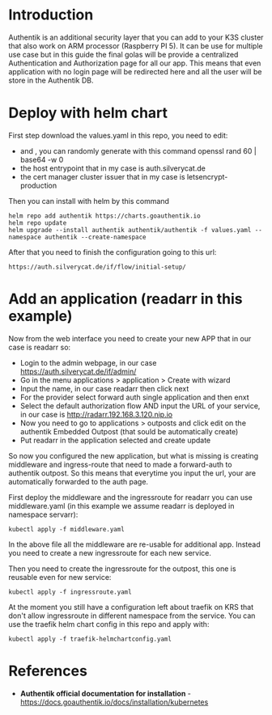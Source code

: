 # Introduction
Authentik is an additional security layer that you can add to your K3S cluster that also work on ARM processor (Raspberry PI 5). It can be use for multiple use case but in this guide the final golas will be provide a centralized Authentication and Authorization page for all our app. This means that even application with no login page will be redirected here and all the user will be store in the Authentik DB.


# Deploy with helm chart

First step download the values.yaml in this repo, you need to edit:
* <replace-secure-password-1-here> and <replace-secure-password-1-here>, you can randomly generate with this command openssl rand 60 | base64 -w 0
* the host entrypoint that in my case is auth.silverycat.de
* the cert manager cluster issuer that in my case is letsencrypt-production

Then you can install with helm by this command

```
helm repo add authentik https://charts.goauthentik.io
helm repo update
helm upgrade --install authentik authentik/authentik -f values.yaml --namespace authentik --create-namespace
```

After that you need to finish the configuration going to this url:
```
https://auth.silverycat.de/if/flow/initial-setup/
```
# Add an application (readarr in this example)
Now from the web interface you need to create your new APP that in our case is readarr so:
* Login to the admin webpage, in our case https://auth.silverycat.de/if/admin/
* Go in the menu applications > application > Create with wizard
* Input the name, in our case readarr then click next
* For the provider select forward auth single application and then enxt
* Select the default authorization flow AND input the URL of your service, in our case is http://radarr.192.168.3.120.nip.io
* Now you need to go to applications > outposts and click edit on the authentik Embedded Outpost (that sould be automatically create)
* Put readarr in the application selected and create update

So now you configured the new application, but what is missing is creating middleware and ingress-route that need to made a forward-auth to authentik outpost. So this means that everytime you input the url, your are automatically forwarded to the auth page.

First deploy the middleware and the ingressroute for readarr you can use middleware.yaml (in this example we assume readarr is deployed in namespace servarr):
```
kubectl apply -f middleware.yaml
```

In the above file all the middleware are re-usable for additional app. Instead you need to create a new ingressroute for each new service.


Then you need to create the ingressroute for the outpost, this one is reusable even for new service:
```
kubectl apply -f ingressroute.yaml
```

At the moment you still have a configuration left about traefik on KRS that don't allow ingressroute in different namespace from the service. You can use the traefik helm chart config in this repo and apply with:

```
kubectl apply -f traefik-helmchartconfig.yaml
```





# References
* **Authentik official documentation for installation** - https://docs.goauthentik.io/docs/installation/kubernetes

